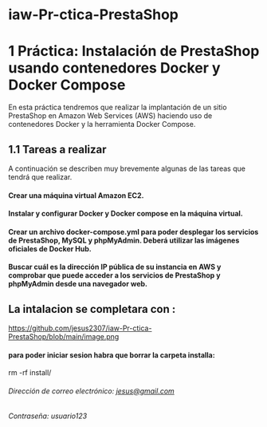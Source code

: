 # iaw-Pr-ctica-PrestaShop
# 1 Práctica: Instalación de PrestaShop usando contenedores Docker y Docker Compose
En esta práctica tendremos que realizar la implantación de un sitio PrestaShop en Amazon Web Services (AWS) haciendo uso de contenedores Docker y la herramienta Docker Compose.

## 1.1 Tareas a realizar
A continuación se describen muy brevemente algunas de las tareas que tendrá que realizar.

#### Crear una máquina virtual Amazon EC2.

#### Instalar y configurar Docker y Docker compose en la máquina virtual.

#### Crear un archivo docker-compose.yml para poder desplegar los servicios de PrestaShop, MySQL y phpMyAdmin. Deberá utilizar las imágenes oficiales de Docker Hub.

#### Buscar cuál es la dirección IP pública de su instancia en AWS y comprobar que puede acceder a los servicios de PrestaShop y phpMyAdmin desde una navegador web.
## La intalacion se completara con :
https://github.com/jesus2307/iaw-Pr-ctica-PrestaShop/blob/main/image.png
#### para poder iniciar sesion  habra que borrar la carpeta installa:
rm -rf install/
###### Dirección de correo electrónico:	jesus@gmail.com	 
###### Contraseña:	usuario123
